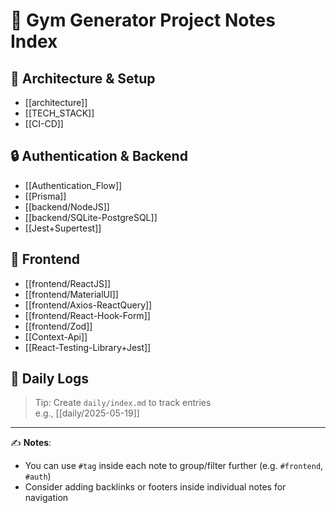 # 🧠 Gym Generator Project Notes Index

## 📐 Architecture & Setup

- [[architecture]]
- [[TECH_STACK]]
- [[CI-CD]]

## 🔒 Authentication & Backend

- [[Authentication_Flow]]
- [[Prisma]]
- [[backend/NodeJS]]
- [[backend/SQLite-PostgreSQL]]
- [[Jest+Supertest]]

## 🎨 Frontend

- [[frontend/ReactJS]]
- [[frontend/MaterialUI]]
- [[frontend/Axios-ReactQuery]]
- [[frontend/React-Hook-Form]]
- [[frontend/Zod]]
- [[Context-Api]]
- [[React-Testing-Library+Jest]]

## 📅 Daily Logs

> Tip: Create `daily/index.md` to track entries  
> e.g., [[daily/2025-05-19]]

---

✍️ **Notes**:

- You can use `#tag` inside each note to group/filter further (e.g. `#frontend`, `#auth`)
- Consider adding backlinks or footers inside individual notes for navigation
